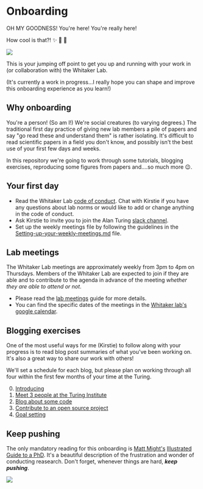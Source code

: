 # Onboarding

OH MY GOODNESS! You're here! You're really here!

How cool is that?! :sparkles: :balloon: :cake:

![](https://media.giphy.com/media/wAVA7WdV2jita/giphy.gif)

This is your jumping off point to get you up and running with your work in (or collaboration with) the Whitaker Lab.

(It's currently a work in progress...I really hope you can shape and improve this onboarding experience as you learn!)

## Why onboarding

You're a person! (So am I!) We're social creatures (to varying degrees.) The traditional first day practice of giving new lab members a pile of papers and say "go read these and understand them" is rather isolating. It's difficult to read scientific papers in a field you don't know, and possibly isn't the best use of your first few days and weeks.

In this repository we're going to work through some tutorials, blogging exercises, reproducing some figures from papers and....so much more :wink:.

## Your first day

* Read the Whitaker Lab [code of conduct](https://github.com/WhitakerLab/Onboarding/blob/master/CODE_OF_CONDUCT.md). Chat with Kirstie if you have any questions about lab norms or would like to add or change anything in the code of conduct.
* Ask Kirstie to invite you to join the Alan Turing [slack channel](https://alan-turing-institute.slack.com).
* Set up the weekly meetings file by following the guidelines in the [Setting-up-your-weekly-meetings.md](https://github.com/WhitakerLab/Onboarding/blob/master/Setting-up-your-weekly-meetings.md) file.

## Lab meetings

The Whitaker Lab meetings are approximately weekly from 3pm to 4pm on Thursdays.
Members of the Whitaker Lab are expected to join if they are able and to contribute to the agenda in advance of the meeting *whether they are able to attend or not*.

* Please read the [lab meetings](Lab-meetings.md) guide for more details.
* You can find the specific dates of the meetings in the [Whitaker lab's google calendar](https://calendar.google.com/calendar/embed?src=7nar31c6ni4esif8fn1881kgds%40group.calendar.google.com).

## Blogging exercises

One of the most useful ways for me (Kirstie) to follow along with your progress is to read blog post summaries of what you've been working on. It's also a great way to share our work with others!

We'll set a schedule for each blog, but please plan on working through all four within the first few months of your time at the Turing.

0. [Introducing](blogging-exercises/00-Introducing.md)
1. [Meet 3 people at the Turing Institute](blogging-exercises/01-MeetThreePeople.md)
2. [Blog about some code](blogging-exercises/02-BlogAboutSomeCode.md)
3. [Contribute to an open source project](blogging-exercises/03-OpenSourceContribution.md)
4. [Goal setting](blogging-exercises/04-GoalSetting.md)

## Keep pushing

The only mandatory reading for this onboarding is [Matt Might's](http://matt.might.net/) [Illustrated Guide to a PhD](http://matt.might.net/articles/phd-school-in-pictures/).
It's a beautiful description of the frustration and wonder of conducting reasearch.
Don't forget, whenever things are hard, ***keep pushing***.

![](http://matt.might.net/articles/phd-school-in-pictures/images/PhDKnowledge.012.jpg)
